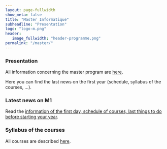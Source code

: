 ```yaml
---
layout: page-fullwidth
show_meta: false
title: "Master Informatique"
subheadline: "Presentation"
logo: "logo-m.png"
header:
   image_fullwidth: "header-programme.png"
permalink: "/master/"
---
```


### Presentation
All information concerning the master program are <a href="https://univ-cotedazur.fr/formation/offre-de-formation/master-informatique-1" target="_blank">here</a>.

Here you can find the last news on the first year (schedule, syllabus of the courses, ...).

### Latest news on M1
Read the [information of the first day, schedule of courses, last things to do before starting your year](../master/m1/).


### Syllabus of the courses
All courses are described [here](../master/liste/).
